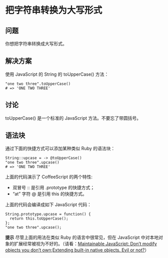 # 把字符串转换为大写形式

## 问题

你想把字符串转换成大写形式。

## 解决方案

使用 JavaScript 的 String 的 toUpperCase() 方法：

```
"one two three".toUpperCase()
# => 'ONE TWO THREE'
```

## 讨论

toUpperCase() 是一个标准的 JavaScript 方法。不要忘了带圆括号。

## 语法块

通过下面的快捷方式可以添加某种类似 Ruby 的语法块：

```
String::upcase = -> @toUpperCase()
"one two three".upcase()
# => 'ONE TWO THREE'
```

上面的代码演示了 CoffeeScript 的两个特性:

* 双冒号 :: 是引用 .prototype 的快捷方式；
* “at” 字符 @ 是引用 this 的快捷方式。

上面的代码会编译成如下 JavaScript 代码：

```
String.prototype.upcase = function() {
  return this.toUpperCase();
};
"one two three".upcase();
```

**提示**
尽管上面的用法在类似 Ruby 的语言中很常见，但在 JavaScript 中对本地对象的扩展经常被视为不好的。（请看：[Maintainable JavaScript: Don’t modify objects you don’t own](http://www.nczonline.net/blog/2010/03/02/maintainable-javascript-dont-modify-objects-you-down-own/);[Extending built-in native objects. Evil or not?](http://perfectionkills.com/extending-built-in-native-objects-evil-or-not/)）

